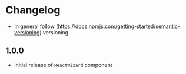 # Changelog

* In general follow (https://docs.npmjs.com/getting-started/semantic-versioning) versioning.

## 1.0.0

* Initial release of `ReactWizard` component